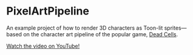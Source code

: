 # PixelArtPipeline
An example project of how to render 3D characters as Toon-lit sprites— based on the character art pipeline of the popular game, [Dead Cells](https://dead-cells.com/).

[Watch the video on YouTube!](https://youtu.be/iNDRre6q98g)
